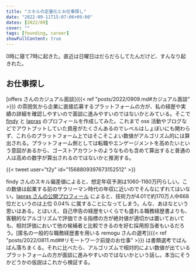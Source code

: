 ```yaml
---
title: "スキルの定量化とお仕事探し"
date: "2022-09-11T15:07:06+09:00"
dates: [2022/09]
cover: ""
tags: [founding, career]
showFullContent: true
---
```


0時に寝て7時に起きた。直近は日曜日はだらだらしてたんだけど、すんなり起きれた。

## お仕事探し

[offers さんのカジュアル面談]({{< ref "posts/2022/0909.md#カジュアル面談" >}}) の雰囲気から企業に直接応募するプラットフォームの方が、私の経歴や実績の詳細を確認しやすいので面談に進みやすいのではないかとみている。そこで [findy](https://findy-code.io/) と [lapras](https://lapras.com/person) のプロフィールを作成してみた。これまで oss 活動やブログなどでアウトプットしていた資産がたくさんあるのでレベルはしょぼいにも関わらず、これらのプラットフォーム上ではそこそこよい数値がアルゴリズム的には算出される。プラットフォーム側としては転職やエンゲージメントを高めたいという意図があるから、ゴーストアカウントのようなものも含めて算出すると普通の人は高めの数字が算出されるのではないかと推測する。

{{< tweet user="t2y" id="1568809397673152512" >}}

findy さんのスキル偏差値によると、想定年収予測は1060-1160万円らしい。この数値は起業する前のサラリーマン時代の年収に近いのでそんなにずれてはいない。[lapras さんの公開プロフィール](https://lapras.com/public/t2y) によると、技術力が4.01で約170万人中668位だというのは上位 0.04% に属することになってしまう。んな、あほなという思いはある。とはいえ、自己申告の経歴をいくらでも盛れる職務経歴書よりも、客観的なアルゴリズムで評価できる指標の方が絶対値が適切かは置いておいても、相対評価において他の候補者と比較できるのを好む採用担当者もいるだろう。[匿名の一般的な職務経歴書を用いる remogu さんの選考]({{< ref "posts/2022/0811.md##リモートワーク前提のお仕事" >}}) は書類選考でばんばん落ちまくる。それに比べたら、アルゴリズムで相対的によい数値が出ているプラットフォームの方が面談に進みやすいのではないかという話し。本当にそうかどうかの仮説はこれから検証する。
